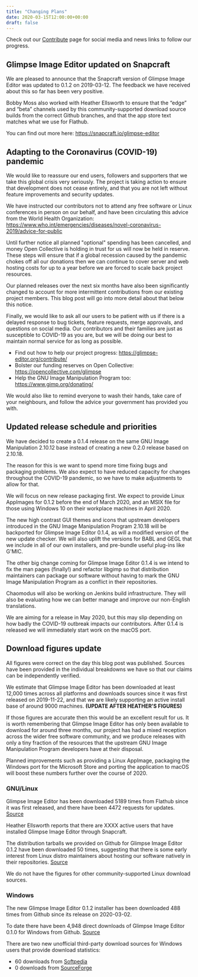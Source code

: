 ```yaml
---
title: "Changing Plans"
date: 2020-03-15T12:00:00+00:00
draft: false
---
```

Check out our [Contribute](/contribute/) page for social media and news links to follow our progress.

## Glimpse Image Editor updated on Snapcraft
We are pleased to announce that the Snapcraft version of Glimpse Image Editor was updated to 0.1.2 on 2019-03-12. The feedback we have received about this so far has been very positive.

Bobby Moss also worked with Heather Ellsworth to ensure that the “edge” and “beta” channels used by this community-supported download source builds from the correct Github branches, and that the app store text matches what we use for Flathub.

You can find out more here: https://snapcraft.io/glimpse-editor

## Adapting to the Coronavirus (COVID-19) pandemic
We would like to reassure our end users, followers and supporters that we take this global crisis very seriously. The project is taking action to ensure that development does not cease entirely, and that you are not left without feature improvements and security updates.

We have instructed our contributors not to attend any free software or Linux conferences in person on our behalf, and have been circulating this advice from the World Health Organization: https://www.who.int/emergencies/diseases/novel-coronavirus-2019/advice-for-public

Until further notice all planned "optional" spending has been cancelled, and money Open Collective is holding in trust for us will now be held in reserve. These steps will ensure that if a global recession caused by the pandemic chokes off all our donations then we can continue to cover server and web hosting costs for up to a year before we are forced to scale back project resources.

Our planned releases over the next six months have also been significantly changed to account for more intermittent contributions from our existing project members. This blog post will go into more detail about that below this notice.

Finally, we would like to ask all our users to be patient with us if there is a delayed response to bug tickets, feature requests, merge approvals, and questions on social media. Our contributors and their families are just as susceptible to COVID-19 as you are, but we will be doing our best to maintain normal service for as long as possible.

* Find out how to help our project progress: https://glimpse-editor.org/contribute/
* Bolster our funding reserves on Open Collective: https://opencollective.com/glimpse
* Help the GNU Image Manipulation Program too: https://www.gimp.org/donating/

We would also like to remind everyone to wash their hands, take care of your neighbours, and follow the advice your government has provided you with.

## Updated release schedule and priorities
We have decided to create a 0.1.4 release on the same GNU Image Manipulation 2.10.12 base instead of creating a new 0.2.0 release based on 2.10.18.

The reason for this is we want to spend more time fixing bugs and packaging problems. We also expect to have reduced capacity for changes throughout the COVID-19 pandemic, so we have to make adjustments to allow for that.

We will focus on new release packaging first. We expect to provide Linux AppImages for 0.1.2 before the end of March 2020, and an MSIX file for those using Windows 10 on their workplace machines in April 2020.

The new high contrast GUI themes and icons that upstream developers introduced in the GNU Image Manipulation Program 2.10.18 will be backported for Glimpse Image Editor 0.1.4, as will a modified version of the new update checker. We will also uplift the versions for BABL and GEGL that we include in all of our own installers, and pre-bundle useful plug-ins like G'MIC.

The other big change coming for Glimpse Image Editor 0.1.4 is we intend to fix the man pages (finally!) and refactor libgimp so that distribution maintainers can package our software without having to mark the GNU Image Manipulation Program as a conflict in their repositories.

Chaomodus will also be working on Jenkins build infrastructure. They will also be evaluating how we can better manage and improve our non-English translations.

We are aiming for a release in May 2020, but this may slip depending on how badly the COVID-19 outbreak impacts our contributors. After 0.1.4 is released we will immediately start work on the macOS port.

## Download figures update
All figures were correct on the day this blog post was published. Sources have been provided in the individual breakdowns we have so that our claims can be independently verified.

We estimate that Glimpse Image Editor has been downloaded at least 12,000 times across all platforms and downloads sources since it was first released on 2019-11-22, and that we are likely supporting an active install base of around 9000 machines. **(UPDATE AFTER HEATHER’S FIGURES)**

If those figures are accurate then this would be an excellent result for us. It is worth remembering that Glimpse Image Editor has only been available to download for around three months, our project has had a mixed reception across the wider free software community, and we produce releases with only a tiny fraction of the resources that the upstream GNU Image Manipulation Program developers have at their disposal.

Planned improvements such as providing a Linux AppImage, packaging the Windows port for the Microsoft Store and porting the application to macOS will boost these numbers further over the course of 2020.

### GNU/Linux
Glimpse Image Editor has been downloaded 5189 times from Flathub since it was first released, and there have been 4472 requests for updates. [Source](https://gitlab.com/ahayzen/flathub-api-stats-generator)

Heather Ellsworth reports that there are XXXX active users that have installed Glimpse Image Editor through Snapcraft.

The distribution tarballs we provided on Github for Glimpse Image Editor 0.1.2 have been downloaded 50 times, suggesting that there is some early interest from Linux distro maintainers about hosting our software natively in their repositories. [Source](https://somsubhra.com/github-release-stats/?username=glimpse-editor&repository=Glimpse)

We do not have the figures for other community-supported Linux download sources.

### Windows
The new Glimpse Image Editor 0.1.2 installer has been downloaded 488 times from Github since its release on 2020-03-02.

To date there have been 4,948 direct downloads of Glimpse Image Editor 0.1.0 for Windows from Github. [Source](https://somsubhra.com/github-release-stats/?username=glimpse-editor&repository=Glimpse)

There are two new unofficial third-party download sources for Windows users that provide download statistics:

* 60 downloads from [Softpedia](https://www.softpedia.com/dyn-search.php?search_term=glimpse)
* 0 downloads from [SourceForge](https://sourceforge.net/projects/glimpse-image-editor/)
